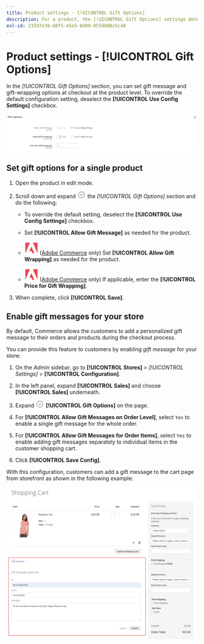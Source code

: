 ```yaml
---
title: Product settings - [!UICONTROL Gift Options]
description: For a product, the [!UICONTROL Gift Options] settings determine if a gift message can be included or if gift-wrapping options are available during checkout.
exl-id: 21597e38-60f5-45e5-8d99-955d088c5c48
---
```

# Product settings - [!UICONTROL Gift Options]

In the _[!UICONTROL Gift Options]_ section, you can set gift message and gift-wrapping options at checkout at the product level. To override the default configuration setting, deselect the **[!UICONTROL Use Config Settings]** checkbox.

![Gift Options](./assets/product-gift-options-ee.png)<!-- zoom -->

## Set gift options for a single product

1. Open the product in edit mode.

1. Scroll down and expand ![Expansion selector](../assets/icon-display-expand.png) the _[!UICONTROL Gift Options]_ section and do the following:

   - To override the default setting, deselect the **[!UICONTROL Use Config Settings]** checkbox.

   - Set **[!UICONTROL Allow Gift Message]** as needed for the product.

   - ![Adobe Commerce](../assets/adobe-logo.svg) ([Adobe Commerce](../landing/home.md#product-editions) only) Set **[!UICONTROL Allow Gift Wrapping]** as needed for the product.

   - ![Adobe Commerce](../assets/adobe-logo.svg) ([Adobe Commerce](../landing/home.md#product-editions) only) If applicable, enter the **[!UICONTROL Price for Gift Wrapping]**.

1. When complete, click **[!UICONTROL Save]**.

## Enable gift messages for your store

By default, Commerce allows the customers to add a personalized gift message to their orders and products during the checkout process.

You can provide this feature to customers by enabling _gift message_ for your store:

1. On the _Admin_ sidebar, go to **[!UICONTROL Stores]** > _[!UICONTROL Settings]_ > **[!UICONTROL Configuration]**.

1. In the left panel, expand **[!UICONTROL Sales]** and choose **[!UICONTROL Sales]** underneath.

1. Expand ![Expansion selector](../assets/icon-display-expand.png) **[!UICONTROL Gift Options]** on the page.

1. For **[!UICONTROL Allow Gift Messages on Order Level]**, select `Yes` to enable a single gift message for the whole order.

1. For **[!UICONTROL Allow Gift Messages for Order Items]**, select `Yes` to enable adding gift messages separately to individual items in the customer shopping cart.

1. Click **[!UICONTROL Save Config]**.

With this configuration, customers can add a gift message to the cart page from storefront as shown in the following example:

![Gift Message](./assets/gift-message.png)<!-- zoom -->
